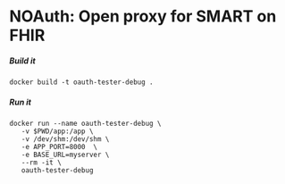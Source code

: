# NOAuth: Open proxy for SMART on FHIR


##### Build it

    docker build -t oauth-tester-debug .

##### Run it

    docker run --name oauth-tester-debug \
       -v $PWD/app:/app \
       -v /dev/shm:/dev/shm \
       -e APP_PORT=8000  \
       -e BASE_URL=myserver \
       --rm -it \
       oauth-tester-debug
